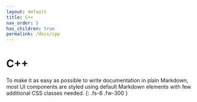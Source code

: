```yaml
---
layout: default
title: C++
nav_order: 5
has_children: true
permalink: /docs/cpp
---
```


# C++

To make it as easy as possible to write documentation in plain Markdown, most UI components are styled using default Markdown elements with few additional CSS classes needed.
{: .fs-6 .fw-300 }